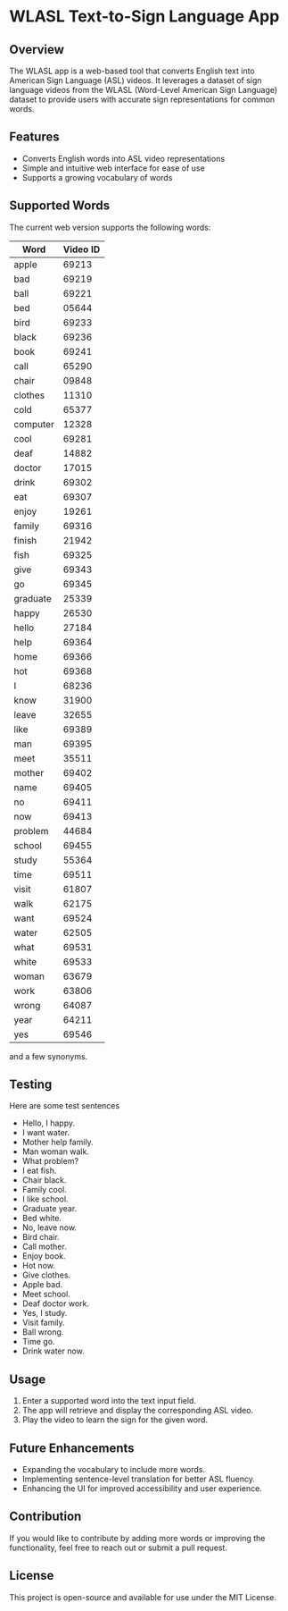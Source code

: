 # WLASL Text-to-Sign Language App

## Overview
The WLASL app is a web-based tool that converts English text into American Sign Language (ASL) videos. It leverages a dataset of sign language videos from the WLASL (Word-Level American Sign Language) dataset to provide users with accurate sign representations for common words.

## Features
- Converts English words into ASL video representations
- Simple and intuitive web interface for ease of use
- Supports a growing vocabulary of words

## Supported Words
The current web version supports the following words:

| Word       | Video ID |
|------------|----------|
| apple      | 69213    |
| bad        | 69219    |
| ball       | 69221    |
| bed        | 05644    |
| bird       | 69233    |
| black      | 69236    |
| book       | 69241    |
| call       | 65290    |
| chair      | 09848    |
| clothes    | 11310    |
| cold       | 65377    |
| computer   | 12328    |
| cool       | 69281    |
| deaf       | 14882    |
| doctor     | 17015    |
| drink      | 69302    |
| eat        | 69307    |
| enjoy      | 19261    |
| family     | 69316    |
| finish     | 21942    |
| fish       | 69325    |
| give       | 69343    |
| go         | 69345    |
| graduate   | 25339    |
| happy      | 26530    |
| hello      | 27184    |
| help       | 69364    |
| home       | 69366    |
| hot        | 69368    |
| I          | 68236    |
| know       | 31900    |
| leave      | 32655    |
| like       | 69389    |
| man        | 69395    |
| meet       | 35511    |
| mother     | 69402    |
| name       | 69405    |
| no         | 69411    |
| now        | 69413    |
| problem    | 44684    |
| school     | 69455    |
| study      | 55364    |
| time       | 69511    |
| visit      | 61807    |
| walk       | 62175    |
| want       | 69524    |
| water      | 62505    |
| what       | 69531    |
| white      | 69533    |
| woman      | 63679    |
| work       | 63806    |
| wrong      | 64087    |
| year       | 64211    |
| yes        | 69546    |
and a few synonyms.

## Testing
Here are some test sentences
- Hello, I happy.
- I want water.
- Mother help family.
- Man woman walk.
- What problem?
- I eat fish.
- Chair black.
- Family cool.
- I like school.
- Graduate year.
- Bed white.
- No, leave now.
- Bird chair.
- Call mother.
- Enjoy book.
- Hot now.
- Give clothes.
- Apple bad.
- Meet school.
- Deaf doctor work.
- Yes, I study.
- Visit family.
- Ball wrong.
- Time go.
- Drink water now.

## Usage
1. Enter a supported word into the text input field.
2. The app will retrieve and display the corresponding ASL video.
3. Play the video to learn the sign for the given word.

## Future Enhancements
- Expanding the vocabulary to include more words.
- Implementing sentence-level translation for better ASL fluency.
- Enhancing the UI for improved accessibility and user experience.

## Contribution
If you would like to contribute by adding more words or improving the functionality, feel free to reach out or submit a pull request.

## License
This project is open-source and available for use under the MIT License.

